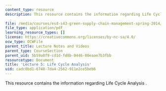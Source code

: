 ```yaml
---
content_type: resource
description: This resource contains the information regarding Life Cycle Analysis
  .
file: /media/courses/esd-s43-green-supply-chain-management-spring-2014/cadc0bd167487da42562911e2ce5beb6_MITESD_S43S14_Lecture5.pdf
file_type: application/pdf
learning_resource_types: []
license: https://creativecommons.org/licenses/by-nc-sa/4.0/
ocw_type: OCWFile
parent_title: Lecture Notes and Videos
parent_type: CourseSection
parent_uid: 5b59a8f9-cd1d-fd8b-0446-00eaae7b3fbb
resourcetype: Document
title: 'Lecture 5: Life Cycle Analysis'
uid: cadc0bd1-6748-7da4-2562-911e2ce5beb6
---
```

This resource contains the information regarding Life Cycle Analysis .